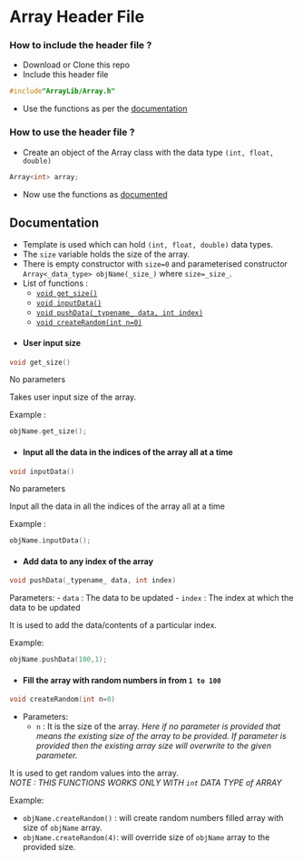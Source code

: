 # Array Header File

### How to include the header file ? 
 - Download or Clone this repo 
 - Include this header file
```c++
#include"ArrayLib/Array.h"
```
- Use the functions as per the [documentation](https://github.com/pratyaysaha/ArrayLib#documentation)

### How to use the header file ?
- Create an object of the Array class with the data type ``` (int, float, double) ```
```c++
Array<int> array;
```
- Now use the functions as [documented](https://github.com/pratyaysaha/ArrayLib#documentation)

## Documentation
- Template is used which can hold ```(int, float, double)``` data types.
- The ```size``` variable holds the size of the array.
- There is empty constructor with ```size=0``` and parameterised constructor ```Array<_data_type> objName(_size_)``` where ```size=_size_```. 
- List of functions :
    - [`void get_size()`](https://github.com/pratyaysaha/ArrayLib#user-input-size)
    - [`void inputData()`](https://github.com/pratyaysaha/ArrayLib#input-all-the-data-in-the-indices-of-the-array-all-at-a-time)
    - [`void pushData(_typename_ data, int index)`](https://github.com/pratyaysaha/ArrayLib#add-data-to-any-index-of-the-array)
    - [`void createRandom(int n=0)`](https://github.com/pratyaysaha/ArrayLib#fill-the-array-with-random-numbers-in-from-1-to-100)
- #### User input size
```c++
void get_size()
```
No parameters 

Takes user input size of the array. 

Example :
```c++
objName.get_size();
```
- #### Input all the data in the indices of the array all at a time
```c++
void inputData()
```
No parameters

Input all the data in all the indices of the array all at a time

Example :
```c++
objName.inputData();
```
- #### Add data to any index of the array
```c++
void pushData(_typename_ data, int index)
```

 Parameters:
    - `data`  : The data to be updated
    - `index` : The index at which the data to be updated

It is used to add the data/contents of a particular index.  

Example:
```c++
objName.pushData(100,1);
```
- #### Fill the array with random numbers in from `1 to 100`
```c++
void createRandom(int n=0)
```
- Parameters:
    - `n` : It is the size of the array. *Here if no parameter is provided that means the existing size of the array to be provided. If parameter is provided then the existing array size will overwrite to the given parameter.* 

It is used to get random values into the array.
<br/>
*NOTE : THIS FUNCTIONS WORKS ONLY WITH `int` DATA TYPE of ARRAY*

Example:

- `objName.createRandom()` : will create random numbers filled array with size of `objName` array.
- `objName.createRandom(4)`: will override size of `objName` array to the provided size.

